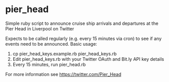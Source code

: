 pier_head
=========

Simple ruby script to announce cruise ship arrivals and departures at the Pier Head in Liverpool on Twitter

Expects to be called regularly (e.g. every 15 minutes via cron) to see if any events need to be announced.  Basic usage:

 1. cp pier_head_keys.example.rb pier_head_keys.rb
 1. Edit pier_head_keys.rb with your Twitter OAuth and Bit.ly API key details
 1. Every 15 minutes, run pier_head.rb

For more information see https://twitter.com/Pier_Head
